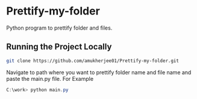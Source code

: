 # Prettify-my-folder
Python program to prettify folder and files.

## Running the Project Locally

```bash
git clone https://github.com/amukherjee01/Prettify-my-folder.git
```

Navigate to path where you want to prettify folder name and file name and paste the main.py file. For Example


```powershell
C:\work> python main.py
```